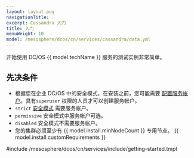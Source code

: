 ```yaml
---
layout: layout.pug
navigationTitle:
excerpt: Cassandra 入门
title: 入门
menuWeight: 10
model: /mesosphere/dcos/cn/services/cassandra/data.yml
---
```



开始使用 DC/OS {{ model.techName }} 服务的测试实例非常简单。

## 先决条件

- 根据您在企业 DC/OS 中的安全模式，在安装之前，您可能需要 [配置服务帐户](/mesosphere/dcos/cn/services/cassandra/2.3.0-3.0.16/security/#provisioning-a-service-account)。具有`superuser` 权限的人员才可以创建服务帐户。
 - `strict` [安全模式](/mesosphere/dcos/cn/1.11/security/ent/#security-modes) 需要服务帐户。
 - `permissive` 安全模式中服务帐户可选。
 - `disabled` 安全模式不需要服务帐户。
- 您的集群必须至少有 {{ model.install.minNodeCount }} 专用节点。
{{ model.install.customRequirements }}

#include /mesosphere/dcos/cn/services/include/getting-started.tmpl
